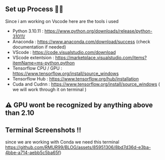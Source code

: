 
## Set up Process 🐱‍💻
Since i am working on Vscode here are the tools i used 

* Python 3.10.11 : https://www.python.org/downloads/release/python-31011/
* Anaconda : https://www.anaconda.com/download/success (check documentation if needed)
* VScode : https://code.visualstudio.com/download 
* VScode extentsion : https://marketplace.visualstudio.com/items?itemName=ms-python.python
* Tensorflow CPU / GPU : https://www.tensorflow.org/install/source_windows
* Tensorflow Hub : https://www.tensorflow.org/hub/installation
* Cuda and Cudnn :  https://www.tensorflow.org/install/source_windows ( we will work through it on terminal )


## ⚠️ GPU wont be recognized by anything above than 2.10 

## Terminal Screenshots !! 
since we are working with Conda we need this terminal 
https://github.com/RMUR99/BLOG/assets/85951306/8bd7d36d-e3ba-4bbe-a714-aebb5c5ba65f)
